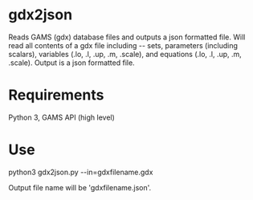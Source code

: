 # gdx2json
Reads GAMS (gdx) database files and outputs a json formatted file.  Will read all contents of a gdx file including -- sets, parameters (including scalars), variables (.lo, .l, .up, .m, .scale), and equations (.lo, .l, .up, .m, .scale).  Output is a json formatted file.

# Requirements
Python 3, GAMS API (high level)


# Use
python3 gdx2json.py --in=gdxfilename.gdx

Output file name will be 'gdxfilename.json'.
